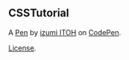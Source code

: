 CSSTutorial
-----------


A [Pen](https://codepen.io/izumii19/pen/jedjLW) by [izumi ITOH](https://codepen.io/izumii19) on [CodePen](https://codepen.io).

[License](https://codepen.io/izumii19/pen/jedjLW/license).